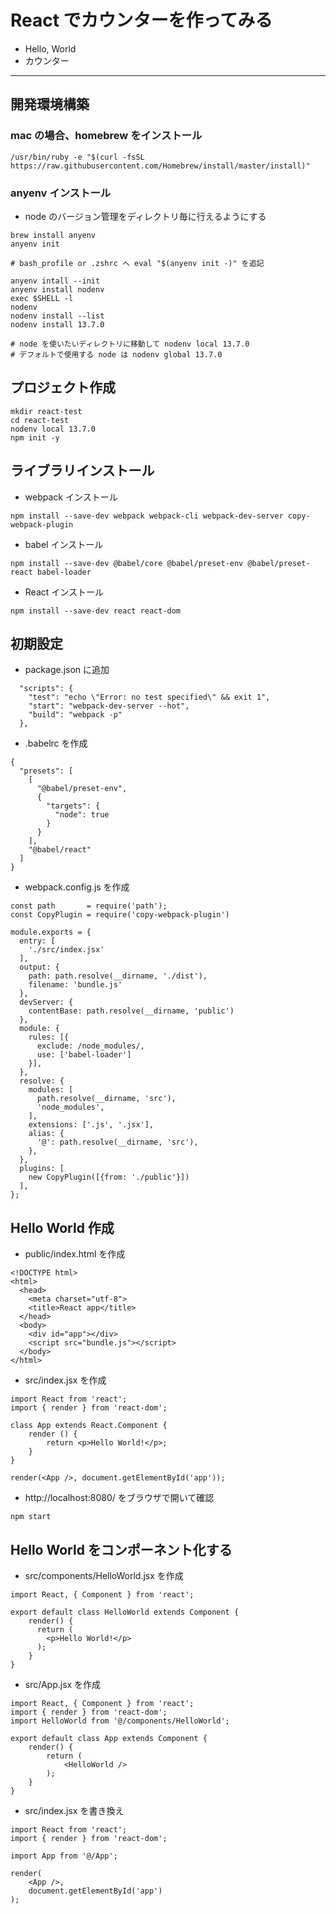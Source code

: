 # React でカウンターを作ってみる
- Hello, World
- カウンター
***

## 開発環境構築
### mac の場合、homebrew をインストール
```
/usr/bin/ruby -e "$(curl -fsSL https://raw.githubusercontent.com/Homebrew/install/master/install)"
```
### anyenv インストール
- node のバージョン管理をディレクトリ毎に行えるようにする
```
brew install anyenv
anyenv init

# bash_profile or .zshrc へ eval "$(anyenv init -)" を追記

anyenv intall --init
anyenv install nodenv
exec $SHELL -l
nodenv
nodenv install --list
nodenv install 13.7.0

# node を使いたいディレクトリに移動して nodenv local 13.7.0
# デフォルトで使用する node は nodenv global 13.7.0
```

## プロジェクト作成
```
mkdir react-test
cd react-test
nodenv local 13.7.0
npm init -y
```

## ライブラリインストール
- webpack インストール
```
npm install --save-dev webpack webpack-cli webpack-dev-server copy-webpack-plugin
```

- babel インストール
```
npm install --save-dev @babel/core @babel/preset-env @babel/preset-react babel-loader
```

- React インストール
```
npm install --save-dev react react-dom
```

## 初期設定
- package.json に追加
```
  "scripts": {
    "test": "echo \"Error: no test specified\" && exit 1",
    "start": "webpack-dev-server --hot",
    "build": "webpack -p"
  },
```

- .babelrc を作成
```
{
  "presets": [
    [
      "@babel/preset-env",
      {
        "targets": {
          "node": true
        }
      }
    ],
    "@babel/react"
  ]
}
```

- webpack.config.js を作成
```
const path       = require('path');
const CopyPlugin = require('copy-webpack-plugin')

module.exports = {
  entry: [ 
    './src/index.jsx' 
  ], 
  output: { 
    path: path.resolve(__dirname, './dist'),
    filename: 'bundle.js'
  }, 
  devServer: {
    contentBase: path.resolve(__dirname, 'public')
  },
  module: { 
    rules: [{ 
      exclude: /node_modules/, 
      use: ['babel-loader']
    }], 
  },
  resolve: { 
    modules: [
      path.resolve(__dirname, 'src'),
      'node_modules',
    ],
    extensions: ['.js', '.jsx'],
    alias: {
      '@': path.resolve(__dirname, 'src'),
    },
  },
  plugins: [
    new CopyPlugin([{from: './public'}])
  ],
}; 
```

## Hello World 作成
- public/index.html を作成
```
<!DOCTYPE html>
<html>
  <head>
    <meta charset="utf-8">
    <title>React app</title>
  </head>
  <body>
    <div id="app"></div>
    <script src="bundle.js"></script>
  </body>
</html>
```

- src/index.jsx を作成
```
import React from 'react';
import { render } from 'react-dom';

class App extends React.Component {
    render () {
        return <p>Hello World!</p>;
    }
}

render(<App />, document.getElementById('app'));
```

- http://localhost:8080/ をブラウザで開いて確認
```
npm start
```

## Hello World をコンポーネント化する
- src/components/HelloWorld.jsx を作成
```
import React, { Component } from 'react';

export default class HelloWorld extends Component {
    render() {
      return (
        <p>Hello World!</p>
      );
    }
}
```

- src/App.jsx を作成
```
import React, { Component } from 'react';
import { render } from 'react-dom';
import HelloWorld from '@/components/HelloWorld';

export default class App extends Component {
    render() {
        return (
            <HelloWorld />
        );
    }
}
```

- src/index.jsx を書き換え
```
import React from 'react';
import { render } from 'react-dom';

import App from '@/App';

render(
    <App />,
    document.getElementById('app')
);
```